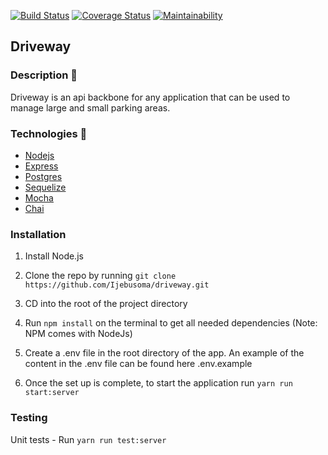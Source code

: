 [![Build Status](https://travis-ci.com/Ijebusoma/driveway.svg?branch=master)](https://travis-ci.com/Ijebusoma/driveway)
[![Coverage Status](https://coveralls.io/repos/github/Ijebusoma/driveway/badge.svg?branch=master)](https://coveralls.io/github/Ijebusoma/driveway?branch=master)
[![Maintainability](https://api.codeclimate.com/v1/badges/096f2fe8410a40d90637/maintainability)](https://codeclimate.com/github/Ijebusoma/driveway/maintainability)

## Driveway

### Description :pencil:

Driveway is an api backbone for any application that can be used to manage large and small parking areas.

### Technologies :art:

- [Nodejs](https://nodejs.org/en/)
- [Express](https://expressjs.com/)
- [Postgres](https://www.postgresql.org/)
- [Sequelize](https://sequelize.org/)
- [Mocha](https://mochajs.org/)
- [Chai](https://www.chaijs.com/)

### Installation

1. Install Node.js

2. Clone the repo by running `git clone https://github.com/Ijebusoma/driveway.git`

3. CD into the root of the project directory
4. Run `npm install` on the terminal to get all needed dependencies (Note: NPM comes with NodeJs)

5. Create a .env file in the root directory of the app. An example of the content in the .env file can be found here .env.example

6. Once the set up is complete, to start the application run `yarn run start:server`

### Testing

Unit tests - Run `yarn run test:server`
